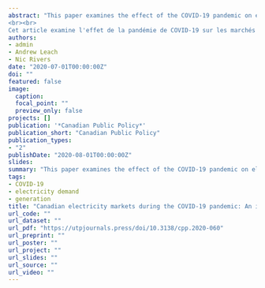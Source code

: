 ```yaml
---
abstract: "This paper examines the effect of the COVID-19 pandemic on electricity  markets  across  select  Canadian  provinces  with  available  data. Using high frequency electricity data, we find electricity demand declined by roughly 10% in Ontario, and by about 5% in Alberta, British Columbia, and New Brunswick. On the supply side, in Alberta we find reductions from some natural gas plants and an increase in net generation from the oil sands region,  while  Ontario  sees  an  increase  in  net  electricity  exports.  Policy implications include potential rate impacts due to fixed charges spread over a smaller rate base, the potential use of electricity data as a real-time economic indicator during the pandemic, and a call to arms to make electricity data across all Canadian provinces more readily available.
<br><br>
Cet article examine l'effet de la pandémie de COVID-19 sur les marchés de l'électricité dans certaines provinces canadiennes avec les données disponibles. À l'aide de données sur l'électricité à haute fréquence, nous constatons que la demande d'électricité a diminué d'environ 10% en Ontario, moins dans les autres provinces étudiées. Du côté de l'offre, en Alberta on estime que la production de certaines centrales au gaz naturel a diminué, mais que la production nette à partir des installations des sables bitumineux a augmenté, tandis qu’en Ontario enregistre une augmentation des exportations nettes. Les répercussions sur les politiques comprennent les répercussions potentielles sur les tarifs en raison de frais fixes répartis sur une base tarifaire plus petite, l'utilisation potentielle des données sur l'électricité comme indicateur en temps réel pendant la pandémie et un cri de coeur pour rendre les données sur l'électricité dans toutes les provinces canadiennes plus facilement disponibles."
authors:
- admin
- Andrew Leach
- Nic Rivers
date: "2020-07-01T00:00:00Z"
doi: ""
featured: false
image:
  caption:
  focal_point: ""
  preview_only: false
projects: []
publication: '*Canadian Public Policy*'
publication_short: "Canadian Public Policy"
publication_types:
- "2"
publishDate: "2020-08-01T00:00:00Z"
slides:
summary: "This paper examines the effect of the COVID-19 pandemic on electricity  markets  across  select  Canadian  provinces  with  available  data. Using high frequency electricity data, we find electricity demand declined by roughly 10% in Ontario, and by about 5% in Alberta, British Columbia, and New Brunswick. On the supply side, in Alberta we find reductions from some natural gas plants and an increase in net generation from the oil sands region,  while  Ontario  sees  an  increase  in  net  electricity  exports.  Policy implications include potential rate impacts due to fixed charges spread over a smaller rate base, the potential use of electricity data as a real-time economic indicator during the pandemic, and a call to arms to make electricity data across all Canadian provinces more readily available."
tags:
- COVID-19
- electricity demand
- generation
title: "Canadian electricity markets during the COVID-19 pandemic: An initial assessment"
url_code: ""
url_dataset: ""
url_pdf: "https://utpjournals.press/doi/10.3138/cpp.2020-060"
url_preprint: ""
url_poster: ""
url_project: ""
url_slides: ""
url_source: ""
url_video: ""
---
```


